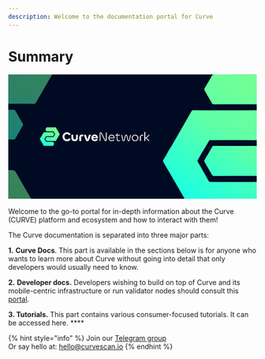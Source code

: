 ```yaml
---
description: Welcome to the documentation portal for Curve
---
```


# Summary

![](<.gitbook/assets/docs_1500x500.png>)

Welcome to the go-to portal for in-depth information about the Curve (CURVE) platform and ecosystem and how to interact with them!

The Curve documentation is separated into three major parts:

**1.** **Curve Docs**. This part is available in the sections below is for anyone who wants to learn more about Curve without going into detail that only developers would usually need to know.

**2.** **Developer docs.** Developers wishing to build on top of Curve and its mobile-centric infrastructure or run validator nodes should consult this [portal](https://developers.curvescan.io).&#x20;

**3. Tutorials.** This part contains various consumer-focused tutorials. It can be accessed here. **** &#x20;

{% hint style="info" %}
Join our [Telegram group](https://t.me/)\
Or say hello at: hello@curvescan.io
{% endhint %}
